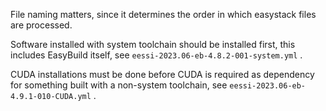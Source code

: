 File naming matters, since it determines the order in which easystack files are processed.

Software installed with system toolchain should be installed first,
this includes EasyBuild itself, see `eessi-2023.06-eb-4.8.2-001-system.yml` .

CUDA installations must be done before CUDA is required as dependency for something
built with a non-system toolchain, see `eessi-2023.06-eb-4.9.1-010-CUDA.yml` .
